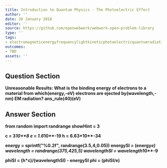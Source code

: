 ```yaml
---
title: Introduction to Quantum Physics - The Photoelectric Effect
author: ''
date: 26 January 2018
editor: ''
source: https://github.com/openwebwork/webwork-open-problem-library
type: ''
tags:
- electromagneticenergyfrequencylightkineticphotoelectricquantumradiationwavelength
outcomes:
- TBD
assets: ''
---
```


## Question Section 

<b>
 
<b>Unreasonable Results:<b> What is the binding energy of electrons to a material from which(energy,-eV) electrons are ejected by(wavelength,-nm) EM radiation?
ans_rule(40)(eV)


## Answer Section

from random import randrange
showHint = 3

c = 3*10**8
e = 1.6*10**-19
h = 6.63*10**-34

energy = sprintf("%0.2f", randrange(3.5,4,0.05))
energySI = (energy*e)
wavelength = randrange(375,425,5)
wavelengthSI = wavelength*10**-9

phiSI = (h*c)/(wavelengthSI) - energySI
phi = (phiSI/e)